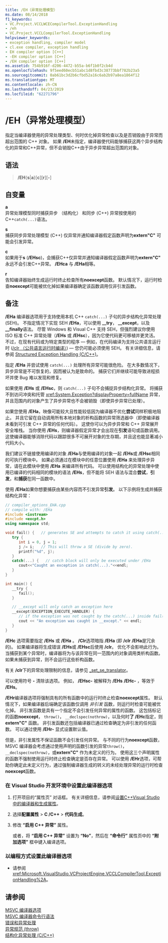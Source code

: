 ```yaml
---
title: /EH（异常处理模型）
ms.date: 08/14/2018
f1_keywords:
- VC.Project.VCCLWCECompilerTool.ExceptionHandling
- /eh
- VC.Project.VCCLCompilerTool.ExceptionHandling
helpviewer_keywords:
- exception handling, compiler model
- cl.exe compiler, exception handling
- EH compiler option [C++]
- -EH compiler option [C++]
- /EH compiler option [C++]
ms.assetid: 754b916f-d206-4472-b55a-b6f1b0f2cb4d
ms.openlocfilehash: 9f5eed60ecb51abc1d8fbd3c38773bbf782b23a5
ms.sourcegitcommit: 0ab61bc3d2b6cfbd52a16c6ab2b97a8ea1864f12
ms.translationtype: MT
ms.contentlocale: zh-CN
ms.lasthandoff: 04/23/2019
ms.locfileid: "62271796"
---
```

# <a name="eh-exception-handling-model"></a>/EH（异常处理模型）

指定当编译器使用的异常处理类型、何时优化掉异常检查以及是否销毁由于异常而超出范围的 C++ 对象。 如果 **/EH**未指定，编译器使代码能够捕获这两个异步结构化的异常和C++异常，但不会销毁C++由于异步异常超出范围的对象。

## <a name="syntax"></a>语法

> **/EH**{**s**|**a**}[**c**][**r**][**-**]

## <a name="arguments"></a>自变量

**a**<br/>
异常处理模型同时捕获异步 （结构化） 和同步 (C++) 异常按使用的C++`catch(...)`语法。

**s**<br/>
捕获同步异常处理模型 (C++) 仅异常并通知编译器假定函数声明为**extern"C"** 可能会引发异常。

**c**<br/>
如果用于**s** (**/EHsc**)，会捕获C++仅异常并通知编译器假定函数声明为**extern"C"** 永远不会引发C++异常。 **/EHca** 与 **/EHa**相等。

**r**<br/>
告知编译器始终生成运行时终止检查所有**noexcept**函数。 默认情况下，运行时检查**noexcept**可能被优化掉如果编译器确定该函数调用仅非引发函数。

## <a name="remarks"></a>备注

 **/EHa** 编译器选项用于支持使用本机 C++ `catch(...)` 子句的异步结构化异常处理 (SEH)。 不指定情况下实现 SEH **/EHa**，可以使用 **__try**， **__except**，以及 **__finally**语法。 尽管 Windows 和 Visual C++ 支持 SEH，但强烈建议你使用 ISO 标准 C++ 异常处理（**/EHs** 或 **/EHsc**），因为它使代码更可移植并更灵活。 不过，在现有代码或为特定类型的程序 — 例如，在代码编译为支持公共语言运行时 ([/clr （公共语言运行时编译）](clr-common-language-runtime-compilation.md)) — 您仍可能必须使用 SEH。 有关详细信息，请参阅 [Structured Exception Handling (C/C++)](../../cpp/structured-exception-handling-c-cpp.md)。

指定 **/EHa** 并尝试使用 `catch(...)` 处理所有异常可能很危险。 在大多数情况下，异步异常是不可恢复的，因而被认为是致命的。 捕获它们并继续可能导致进程损坏并使 Bug 难以发现和修复。

如果使用 **/EHs** 或 **/EHsc**，则 `catch(...)` 子句不会捕捉异步结构化异常。 将捕获不到访问冲突和托管 <xref:System.Exception?displayProperty=fullName> 异常，并且范围内的对象产生了异步异常也不会被销毁（即使异步异常已处理）。

如果您使用 **/EHa**，映像可能较大且性能较低因为编译器不优化**尝试**同样积极地阻止。 并且它留在自动调用所有本地对象的析构函数的异常筛选器中（即使编译器未看到可引发 C++ 异常的任何代码）。 这使你可以为异步异常和 C++ 异常展开安全堆栈。 当你使用 **/EHs**，则编译器假定异常才会出现在**引发**语句或函数调用。 这使编译器能够消除代码以跟踪很多不可展开对象的生存期，并且这也能显著减小代码大小。

我们建议不链接使用编译的对象 **/EHa**与使用编译的对象一起 **/EHs**或 **/EHsc**相同的可执行模块中。 如果必须通过在模块中的任意位置使用 **/EHa** 来处理异步异常，请在此模块中使用 **/EHa** 来编译所有代码。 可以使用结构化的异常处理中使用已编译的代码相同的模块的语法 **/EHs**，但不能将 SEH 语法与混合**尝试**，**引发**，和**捕获**在同一函数中。

使用 **/EHa**如果你想要捕获由某些内容而不引发异常**引发**。 以下示例将生成并捕获结构化异常：

```cpp
// compiler_options_EHA.cpp
// compile with: /EHa
#include <iostream>
#include <excpt.h>
using namespace std;

void fail() {   // generates SE and attempts to catch it using catch(...)
   try {
      int i = 0, j = 1;
      j /= i;   // This will throw a SE (divide by zero).
      printf("%d", j);
   }
   catch(...) {   // catch block will only be executed under /EHa
      cout<<"Caught an exception in catch(...)."<<endl;
   }
}

int main() {
   __try {
      fail();
   }

   // __except will only catch an exception here
   __except(EXCEPTION_EXECUTE_HANDLER) {
      // if the exception was not caught by the catch(...) inside fail()
      cout << "An exception was caught in __except." << endl;
   }
}
```

**/EHc** 选项需要指定 **/EHs** 或 **/EHa** 。 **/Clr**选项暗指 **/EHa** (即 **/clr** **/EHa**是冗余的)。 如果编译器将生成错误 **/EHs**或 **/EHsc**后使用 **/clr**。 优化不会影响此行为。 当捕获到某个异常时，编译器将为与该异常在同一范围内的对象调用类析构函数。 如果未捕获到异常，则不会运行这些析构函数。

有关 **/clr**下的异常处理限制的信息，请参见 [_set_se_translator](../../c-runtime-library/reference/set-se-translator.md)。

可以使用符号 **-** 清除该选项。 例如， **/EHsc-** 被解释为 **/EHs** **/EHc-** ，等效于 **/EHs**。

**/EHr**编译器选项将强制具有的所有函数中的运行时终止检查**noexcept**属性。 默认情况下，如果编译器后端确定该函数仅调用 *非引发* 函数，则运行时检查可能被优化掉。 非引发函数是具有一个指定不会引发任何异常的属性的函数。 这包括标记的函数**noexcept**， `throw()`， `__declspec(nothrow)`，以及何时**了 /EHc**指定，则**extern"C"** 函数。 非引发函数还包括编译器已通过检查确定为非引发的任何函数。 可以通过使用 **/EHr-** 显式设置默认值。

但是，非引发属性不保证函数不会引发任何异常。 与不同的行为**noexcept**函数，MSVC 编译器会考虑通过使用声明的函数引发的异常`throw()`， `__declspec(nothrow)`，或**extern"C"** 作为未定义的行为。 使用这三个声明属性的函数不强制使用运行时终止检查确定是否存在异常。 可以使用 **/EHr**选项，可帮助你确定此未定义行为，通过强制编译器生成的转义的未经处理异常的运行时检查**noexcept**函数。

### <a name="to-set-this-compiler-option-in-the-visual-studio-development-environment"></a>在 Visual Studio 开发环境中设置此编译器选项

1. 打开项目的“属性页”  对话框。 有关详细信息，请参阅[设置C++Visual Studio 中的编译器和生成属性](../working-with-project-properties.md)。

1. 选择**配置属性** > **C /C++** > **代码生成**。

1. 修改 **“启用 C++ 异常”** 属性。

   或者，将 **“启用 C++ 异常”** 设置为 **“No”**，然后在 **“命令行”** 属性页中的 **“附加选项”** 框中键入编译选项。

### <a name="to-set-this-compiler-option-programmatically"></a>以编程方式设置此编译器选项

- 请参阅 <xref:Microsoft.VisualStudio.VCProjectEngine.VCCLCompilerTool.ExceptionHandling%2A>。

## <a name="see-also"></a>请参阅

[MSVC 编译器选项](compiler-options.md)<br/>
[MSVC 编译器命令行语法](compiler-command-line-syntax.md)<br/>
[错误和异常处理](../../cpp/errors-and-exception-handling-modern-cpp.md)<br/>
[异常规范 (throw)](../../cpp/exception-specifications-throw-cpp.md)<br/>
[结构化异常处理 (C/C++)](../../cpp/structured-exception-handling-c-cpp.md)
